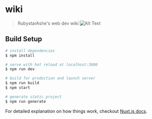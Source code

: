 # wiki

> RubystarAshe&#39;s web dev wiki
![Alt Text](https://github.com/rubystarashe/nuxt-vuex-localstorage/blob/master/localstorage.gif)  

## Build Setup

``` bash
# install dependencies
$ npm install

# serve with hot reload at localhost:3000
$ npm run dev

# build for production and launch server
$ npm run build
$ npm start

# generate static project
$ npm run generate
```

For detailed explanation on how things work, checkout [Nuxt.js docs](https://nuxtjs.org).
